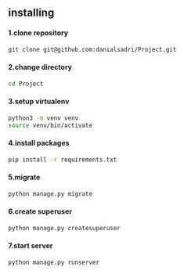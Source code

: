 ## installing

#### 1.clone repository
```sh
git clone git@github.com:danialsadri/Project.git
```

#### 2.change directory
```sh
cd Project
```

#### 3.setup virtualenv
```sh
python3 -m venv venv
source venv/bin/activate
```

#### 4.install packages
```sh
pip install -r requirements.txt
```

#### 5.migrate
```sh
python manage.py migrate
```

#### 6.create superuser
```sh
python manage.py createsuperuser
```

#### 7.start server
```sh
python manage.py runserver
```
